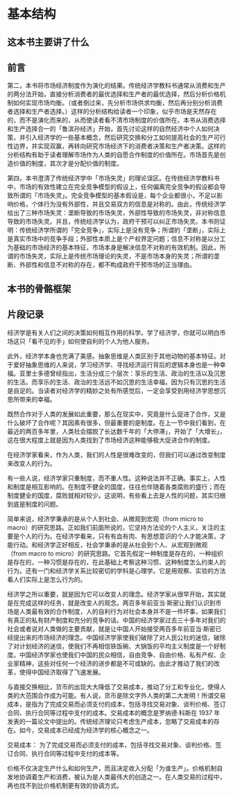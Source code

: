 # 基本结构
## 这本书主要讲了什么


## 前言

第二，本书将市场经济制度作为演化的结果。传统经济学教科书通常从消费和生产的两分法开始，直接分析消费者的最优选择和生产者的最优选择，然后分析价格机制如何实现市场均衡。（或者倒过来，先分析市场供求均衡，然后再分别分析消费者选择和生产者选择。）这样的分析结构给读者一个印象，似乎市场是天然存在的，而不是演化而来的，从而使读者看不清市场制度的价值所在。本书从消费选择和生产选择合一的「鲁滨孙经济」开始，首先讨论这样的自然经济中个人如何决策，并引入经济学的一些基本概念，然后研究交换和分工如何提高社会的生产可行性边界，并实现双赢，再转向研究市场经济下的消费者决策和生产者决策。这样的分析结构有助于读者理解市场作为人类的自愿合作制度的价值所在。市场首先是创造价值的制度，其次才是分配价值的制度。


第四，本书澄清了传统经济学中「市场失灵」的理论误区。在传统经济学教科书中，市场的有效性建立在完全竞争模型的假设上，任何偏离完全竞争的假设都会导致所谓的「市场失灵」。完全竞争模型的基本假设是，每个企业都很小，不足以影响价格，个体行为没有外部性，并且交易双方的信息是对称的。由此，传统经济学给出了三种市场失灵：垄断导致的市场失灵，外部性导致的市场失灵，非对称信息导致的市场失灵。并且，传统经济学认为，政府干预可以纠正市场失灵。本书则证明：传统经济学所谓的「完全竞争」，实际上是没有竞争；所谓的「垄断」，实际上是真实市场中的竞争手段；外部性本质上是个产权界定问题；信息不对称是以分工为基础的市场经济的基本特征，市场本身是解决信息不对称的有效机制。因此，所谓的市场失灵，实际上是传统市场理论的失灵，不是市场本身的失灵；所谓的垄断、外部性和信息不对称的存在，都不构成政府干预市场的正当理由。

## 本书的骨骼框架


## 片段记录


经济学是有关人们之间的决策如何相互作用的科学。学了经济学，你就可以明白市场这只「看不见的手」如何使自利的个人为他人服务。

此外，经济学本身也充满了美感。抽象思维是人类区别于其他动物的基本特征。对于爱好抽象思维的人来说，学习经济学、寻找经济运行背后的逻辑本身也是一种幸福。亚里士多德曾经指出，生活分成三个层次：享乐的生活、政治的生活以及沉思的生活。而享乐的生活、政治的生活远不如沉思的生活幸福，因为只有沉思的生活是自足的。当读者对经济学的精妙之处有所感觉后，一定会享受到用经济学思想沉思所带来的幸福。

既然合作对于人类的发展如此重要，那么在现实中，究竟是什么促进了合作，又是什么破坏了合作呢？其因素有很多，但最重要的是制度。在上一节中我们看到，在最近的两百多年里，人类社会摆脱了长达数千年的「大停滞」，开始了「大增长」，这在很大程度上就是因为人类找到了市场经济这种能够极大促进合作的制度。

在经济学家看来，作为人类，我们的人性是很难改变的，但我们可以通过改变制度来改变人的行为。

有一些人说，经济学家只重制度，而不重人性。这种说法并不正确。事实上，人性和制度是相互影响的。在制度不健全的国度，往往也伴随着各类腐败的盛行；而在制度健全的国度，腐败就相对较少。这说明，有些看上去是人性的问题，其实归根到底是制度的问题。

简单来说，经济学秉承的是从个人到社会、从微观到宏观（from micro to macro）的研究思路。正如我们前面所说的，它坚持方法论的个人主义，关注的主要是个人的行为。在经济学看来，只有有血有肉、有思想意识的个人才能决策，才能行动。和经济学正好相反，社会学秉承的是从社会到个人、从宏观到微观（from macro to micro）的研究思路。它首先假定一种制度是存在的，一种组织是存在的，一种习惯是存在的，在此基础上考察这种习惯、这种制度怎么约束人的行为。还有一门和经济学关系比较密切的学科是心理学。它是用观察、实验的方法看人们实际上是怎么行为的。


经济学之所以重要，就是因为它可以改变人的理念。经济学家从很早开始，其实就是在完成这样的任务，就是改变人的观念。两百多年前亚当·斯密让我们认识到市场是人类最有效的合作制度，人的自利行为对社会本身并不是一件坏事，如果我们有真正的私有财产制度和充分的竞争的话。中国的经济学家过去三十多年对我们的社会或者说对人类做的主要贡献，就是让中国人开始接受两百多年前亚当·斯密已经提出来的市场经济的理念。中国经济学家使我们破除了对人民公社的迷信，破除了对计划经济的迷信，使我们不再相信铁饭碗、大锅饭的平均主义制度是一个好制度。中国经济学家也使我们中国的民众相信，自由竞争、自由价格、私有产权、企业家精神，这些对任何一个经济的进步都是不可或缺的。由此才推动了我们的改革，使得中国经济取得了飞速发展。


与直接交换相比，货币的出现大大降低了交易成本，推动了分工和专业化，使得人类的大范围合作成为可能。有人说，货币是除文字外人类的第二大发明！所谓交易成本，是指为了完成交易而必须支付的成本，包括寻找交易对象、谈判价格、签订合同、执行合同等过程中支付的成本。交易成本的概念是罗纳德·科斯在 1937 年发表的一篇论文中提出的。传统经济理论只考虑生产成本，忽略了交易成本的存在。如今，交易成本已经成为经济学的核心概念之一。

交易成本：
为了完成交易而必须支付的成本，包括寻找交易对象、谈判价格、签订合同、执行合同等过程中支付的成本等。

价格不仅决定生产什么和如何生产，而且决定收入分配「为谁生产」。价格机制自发地协调着生产和消费，被认为是人类最伟大的创造之一。在人类交易的过程中，再也找不到比价格机制更有效的协调方式。





